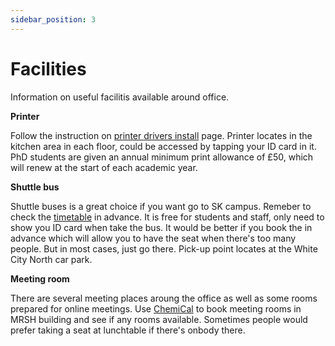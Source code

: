 ```yaml
---
sidebar_position: 3
---
```


# Facilities

Information on useful facilitis available around office.

**Printer**

Follow the instruction on [printer drivers install](https://www.imperial.ac.uk/admin-services/ict/self-service/computers-printing/printing-photocopying-and-scanning/install-print-drivers/) page. Printer locates in the kitchen area in each floor, could be accessed by tapping your ID card in it. PhD students are given an annual minimum print allowance of £50, which will renew at the start of each academic year. 

**Shuttle bus**

Shuttle buses is a great choice if you want go to SK campus. Remeber to check the [timetable](https://www.imperial.ac.uk/estates-facilities/travel/shuttle-bus/) in advance. It is free for students and staff, only need to show you ID card when take the bus. It would be better if you book the in advance which will allow you to have the seat when there's too many people. But in most cases, just go there. Pick-up point locates at the White City North car park.

**Meeting room**

There are several meeting places aroung the office as well as some rooms prepared for online meetings. Use [ChemiCal](https://chemunity.imperial.ac.uk/chemical/) to book meeting rooms in MRSH building and see if any rooms available. Sometimes people would prefer taking a seat at lunchtable if there's onbody there.
